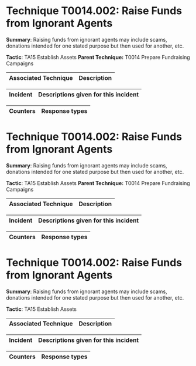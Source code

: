 # Technique T0014.002: Raise Funds from Ignorant Agents

**Summary**: Raising funds from ignorant agents may include scams, donations intended for one stated purpose but then used for another, etc.

**Tactic**: TA15 Establish Assets **Parent Technique:** T0014 Prepare Fundraising Campaigns


| Associated Technique | Description |
| --------- | ------------------------- |



| Incident | Descriptions given for this incident |
| -------- | -------------------- |



| Counters | Response types |
| -------- | -------------- |


# Technique T0014.002: Raise Funds from Ignorant Agents

**Summary**: Raising funds from ignorant agents may include scams, donations intended for one stated purpose but then used for another, etc.

**Tactic**: TA15 Establish Assets **Parent Technique:** T0014 Prepare Fundraising Campaigns


| Associated Technique | Description |
| --------- | ------------------------- |



| Incident | Descriptions given for this incident |
| -------- | -------------------- |



| Counters | Response types |
| -------- | -------------- |


# Technique T0014.002: Raise Funds from Ignorant Agents

**Summary**: Raising funds from ignorant agents may include scams, donations intended for one stated purpose but then used for another, etc.

**Tactic**: TA15 Establish Assets


| Associated Technique | Description |
| --------- | ------------------------- |



| Incident | Descriptions given for this incident |
| -------- | -------------------- |



| Counters | Response types |
| -------- | -------------- |


